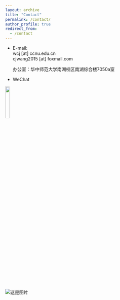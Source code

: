 ```yaml
---
layout: archive
title: "Contact"
permalink: /contact/
author_profile: true
redirect_from:
  - /contact
---
```



* E-mail:  
  wcj [at] ccnu.edu.cn  
  cjwang2015 [at] foxmail.com  
  
  办公室：华中师范大学南湖校区南湖综合楼7050a室
* WeChat
<div align="left">
<img src=https://itachjw.github.io/images/weichat.jpg width=16% />
</div>

 ![这是图片](https://itachjw.github.io/images/江湖.jpeg "Magic Gardens")
